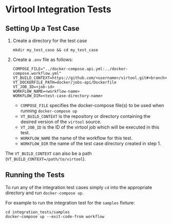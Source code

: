 # Virtool Integration Tests

## Setting Up a Test Case

1. Create a directory for the test case
    ```shell script
    mkdir my_test_case && cd my_test_case
    ```
2. Create a `.env` file as follows:
    ```env
    COMPOSE_FILE="../docker-compose.api.yml:../docker-compose.workflow.yml"
    VT_BUILD_CONTEXT=https://github.com/<username>/virtool.git#<branch>
    VT_DOCKERFILE_PATH=docker/jobs-api/Dockerfile
    VT_JOB_ID=<job-id>
    WORKFLOW_NAME=<workflow-name>
    WORKFLOW_DIR=<test-case-directory-name>
    ```
    * `COMPOSE_FILE` specifies the docker-compose file(s) to be used when running `docker-compose up`
    * `VT_BUILD_CONTEXT` is the repository or directory containing the desired version of the `virtool` source.
    * `VT_JOB_ID` is the ID of the virtool job which will be executed in this test.
    * `WORKFLOW_NAME` the name of the workflow for this test.
    * `WORKFLOW_DIR` the name of the test case directory created in step 1.

The `VT_BUILD_CONTEXT` can also be a path (`VT_BUILD_CONTEXT=/path/to/virtool`).

## Running the Tests

To run any of the integration test cases simply `cd` into the appropriate directory and run `docker-compose up`.

For example to run the integration test for the `samples` fixture:

```shell script
cd integration_tests/samples
docker-compose up --exit-code-from workflow
```

